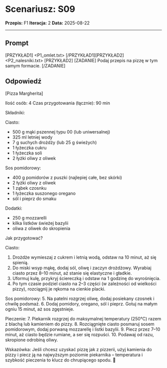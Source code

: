 ﻿# Scenariusz: S09
**Przepis:** F1
**Iteracja:** 2
**Data:** 2025-08-22

---

## Prompt
[PRZYKŁAD1] <P1_omlet.txt> [/PRZYKŁAD1][PRZYKŁAD2] <P2_nalesniki.txt> [PRZYKŁAD2] [ZADANIE] Podaj przepis na pizzę w tym samym formacie. [/ZADANIE]


## Odpowiedź
\[Pizza Margherita]

Ilość osób: 4
Czas przygotowania (łącznie): 90 min

Składniki:

Ciasto:

* 500 g mąki pszennej typu 00 (lub uniwersalnej)
* 325 ml letniej wody
* 7 g suchych drożdży (lub 25 g świeżych)
* 1 łyżeczka cukru
* 1 łyżeczka soli
* 2 łyżki oliwy z oliwek

Sos pomidorowy:

* 400 g pomidorów z puszki (najlepiej całe, bez skórki)
* 2 łyżki oliwy z oliwek
* 1 ząbek czosnku
* 1 łyżeczka suszonego oregano
* sól i pieprz do smaku

Dodatki:

* 250 g mozzarelli
* kilka listków świeżej bazylii
* oliwa z oliwek do skropienia

Jak przygotować?

Ciasto:

1. Drożdże wymieszaj z cukrem i letnią wodą, odstaw na 10 minut, aż się spienią.
2. Do miski wsyp mąkę, dodaj sól, oliwę i zaczyn drożdżowy. Wyrabiaj ciasto przez 8–10 minut, aż stanie się elastyczne i gładkie.
3. Uformuj kulę, przykryj ściereczką i odstaw na 1 godzinę do wyrośnięcia.
4. Po tym czasie podziel ciasto na 2–3 części (w zależności od wielkości pizzy), rozciągnij je rękoma na cienkie placki.

Sos pomidorowy:
5\. Na patelni rozgrzej oliwę, dodaj posiekany czosnek i chwilę podsmaż.
6\. Dodaj pomidory, oregano, sól i pieprz. Gotuj na małym ogniu 15 minut, aż sos zgęstnieje.

Pieczenie:
7\. Piekarnik rozgrzej do maksymalnej temperatury (250°C) razem z blachą lub kamieniem do pizzy.
8\. Rozciągnięte ciasto posmaruj sosem pomidorowym, dodaj porwaną mozzarellę i listki bazylii.
9\. Piecz przez 7–10 minut, aż ciasto będzie rumiane, a ser się rozpuści.
10\. Podawaj od razu, skropione odrobiną oliwy.

Wskazówka:
Jeśli chcesz uzyskać pizzę jak z pizzerii, użyj kamienia do pizzy i piecz ją na najwyższym poziomie piekarnika – temperatura i szybkość pieczenia to klucz do chrupiącego spodu. 🍕
